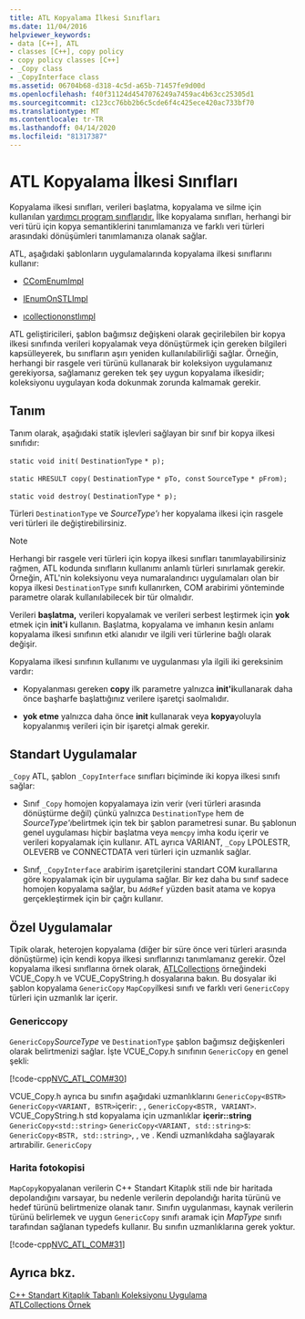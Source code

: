 ```yaml
---
title: ATL Kopyalama İlkesi Sınıfları
ms.date: 11/04/2016
helpviewer_keywords:
- data [C++], ATL
- classes [C++], copy policy
- copy policy classes [C++]
- _Copy class
- _CopyInterface class
ms.assetid: 06704b68-d318-4c5d-a65b-71457fe9d00d
ms.openlocfilehash: f40f31124d4547076249a7459ac4b63cc25305d1
ms.sourcegitcommit: c123cc76bb2b6c5cde6f4c425ece420ac733bf70
ms.translationtype: MT
ms.contentlocale: tr-TR
ms.lasthandoff: 04/14/2020
ms.locfileid: "81317387"
---
```

# <a name="atl-copy-policy-classes"></a>ATL Kopyalama İlkesi Sınıfları

Kopyalama ilkesi sınıfları, verileri başlatma, kopyalama ve silme için kullanılan [yardımcı program sınıflarıdır.](../atl/utility-classes.md) İlke kopyalama sınıfları, herhangi bir veri türü için kopya semantiklerini tanımlamanıza ve farklı veri türleri arasındaki dönüşümleri tanımlamanıza olanak sağlar.

ATL, aşağıdaki şablonların uygulamalarında kopyalama ilkesi sınıflarını kullanır:

- [CComEnumImpl](../atl/reference/ccomenumimpl-class.md)

- [IEnumOnSTLImpl](../atl/reference/ienumonstlimpl-class.md)

- [ıcollectiononstlımpl](../atl/reference/icollectiononstlimpl-class.md)

ATL geliştiricileri, şablon bağımsız değişkeni olarak geçirilebilen bir kopya ilkesi sınıfında verileri kopyalamak veya dönüştürmek için gereken bilgileri kapsülleyerek, bu sınıfların aşırı yeniden kullanılabilirliği sağlar. Örneğin, herhangi bir rasgele veri türünü kullanarak bir koleksiyon uygulamanız gerekiyorsa, sağlamanız gereken tek şey uygun kopyalama ilkesidir; koleksiyonu uygulayan koda dokunmak zorunda kalmamak gerekir.

## <a name="definition"></a>Tanım

Tanım olarak, aşağıdaki statik işlevleri sağlayan bir sınıf bir kopya ilkesi sınıfıdır:

`static void init(` `DestinationType` `* p);`

`static HRESULT copy(` `DestinationType` `* pTo, const`  `SourceType` `* pFrom);`

`static void destroy(` `DestinationType` `* p);`

Türleri `DestinationType` ve *SourceType'ı* her kopyalama ilkesi için rasgele veri türleri ile değiştirebilirsiniz.

> [!NOTE]
> Herhangi bir rasgele veri türleri için kopya ilkesi sınıfları tanımlayabilirsiniz rağmen, ATL kodunda sınıfların kullanımı anlamlı türleri sınırlamak gerekir. Örneğin, ATL'nin koleksiyonu veya numaralandırıcı uygulamaları olan bir kopya ilkesi `DestinationType` sınıfı kullanırken, COM arabirimi yönteminde parametre olarak kullanılabilecek bir tür olmalıdır.

Verileri **başlatma,** verileri kopyalamak ve verileri serbest leştirmek için **yok** etmek için **init'i** kullanın. Başlatma, kopyalama ve imhanın kesin anlamı kopyalama ilkesi sınıfının etki alanıdır ve ilgili veri türlerine bağlı olarak değişir.

Kopyalama ilkesi sınıfının kullanımı ve uygulanması yla ilgili iki gereksinim vardır:

- Kopyalanması gereken **copy** ilk parametre yalnızca **init'i**kullanarak daha önce başharfe başlattığınız verilere işaretçi saolmalıdır.

- **yok etme** yalnızca daha önce **init** kullanarak veya **kopya**yoluyla kopyalanmış verileri için bir işaretçi almak gerekir.

## <a name="standard-implementations"></a>Standart Uygulamalar

`_Copy` ATL, şablon `_CopyInterface` sınıfları biçiminde iki kopya ilkesi sınıfı sağlar:

- Sınıf `_Copy` homojen kopyalamaya izin verir (veri türleri arasında dönüştürme değil) çünkü yalnızca `DestinationType` hem de *SourceType'ı*belirtmek için tek bir şablon parametresi sunar. Bu şablonun genel uygulaması hiçbir başlatma veya `memcpy` imha kodu içerir ve verileri kopyalamak için kullanır. ATL ayrıca VARIANT, `_Copy` LPOLESTR, OLEVERB ve CONNECTDATA veri türleri için uzmanlık sağlar.

- Sınıf, `_CopyInterface` arabirim işaretçilerini standart COM kurallarına göre kopyalamak için bir uygulama sağlar. Bir kez daha bu sınıf sadece homojen kopyalama sağlar, bu `AddRef` yüzden basit atama ve kopya gerçekleştirmek için bir çağrı kullanır.

## <a name="custom-implementations"></a>Özel Uygulamalar

Tipik olarak, heterojen kopyalama (diğer bir süre önce veri türleri arasında dönüştürme) için kendi kopya ilkesi sınıflarınızı tanımlamanız gerekir. Özel kopyalama ilkesi sınıflarına örnek olarak, [ATLCollections](../overview/visual-cpp-samples.md) örneğindeki VCUE_Copy.h ve VCUE_CopyString.h dosyalarına bakın. Bu dosyalar iki şablon kopyalama `GenericCopy` `MapCopy`ilkesi sınıfı ve farklı veri `GenericCopy` türleri için uzmanlık lar içerir.

### <a name="genericcopy"></a>Genericcopy

`GenericCopy`*SourceType* ve `DestinationType` şablon bağımsız değişkenleri olarak belirtmenizi sağlar. İşte VCUE_Copy.h sınıfının `GenericCopy` en genel şekli:

[!code-cpp[NVC_ATL_COM#30](../atl/codesnippet/cpp/atl-copy-policy-classes_1.h)]

VCUE_Copy.h ayrıca bu sınıfın aşağıdaki uzmanlıklarını `GenericCopy<BSTR>` `GenericCopy<VARIANT, BSTR>`içerir: , , `GenericCopy<BSTR, VARIANT>`. VCUE_CopyString.h std kopyalama için uzmanlıklar **içerir::string** `GenericCopy<std::string>` `GenericCopy<VARIANT, std::string>`s: `GenericCopy<BSTR, std::string>`, , ve . Kendi uzmanlıkdaha sağlayarak artırabilir. `GenericCopy`

### <a name="mapcopy"></a>Harita fotokopisi

`MapCopy`kopyalanan verilerin C++ Standart Kitaplık stili nde bir haritada depolandığını varsayar, bu nedenle verilerin depolandığı harita türünü ve hedef türünü belirtmenize olanak tanır. Sınıfın uygulanması, kaynak verilerin türünü belirlemek ve uygun `GenericCopy` sınıfı aramak için *MapType* sınıfı tarafından sağlanan typedefs kullanır. Bu sınıfın uzmanlıklarına gerek yoktur.

[!code-cpp[NVC_ATL_COM#31](../atl/codesnippet/cpp/atl-copy-policy-classes_2.h)]

## <a name="see-also"></a>Ayrıca bkz.

[C++ Standart Kitaplık Tabanlı Koleksiyonu Uygulama](../atl/implementing-an-stl-based-collection.md)<br/>
[ATLCollections Örnek](../overview/visual-cpp-samples.md)
